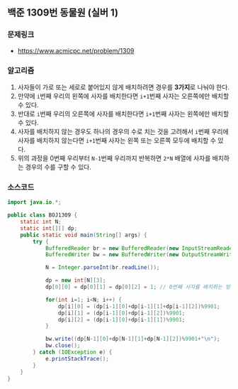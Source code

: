 ## 백준 1309번 동물원 (실버 1)
### 문제링크
- https://www.acmicpc.net/problem/1309

### 알고리즘
1. 사자들이 가로 또는 세로로 붙어있지 않게 배치하려면 경우를 **3가지**로 나눠야 한다.
2. 만약에 `i`번째 우리의 왼쪽에 사자를 배치한다면 `i+1`번째 사자는 오른쪽에만 배치할 수 있다.
3. 반대로 `i`번째 우리의 오른쪽에 사자를 배치한다면 `i+1`번째 사자는 왼쪽에만 배치할 수 있다.
4. 사자를 배치하지 않는 경우도 하나의 경우의 수로 치는 것을 고려해서 `i`번째 우리에 사자를 배치하지 않는다면 `i+1`번째 사자는 왼쪽 또는 오른쪽 모두에 배치할 수 있다.
5. 위의 과정을 0번째 우리부터 `N-1`번째 우리까지 반복하면 `2*N` 배열에 사자를 배치하는 경우의 수를 구할 수 있다.

### 소스코드
```java
import java.io.*;

public class BOJ1309 {
    static int N;
    static int[][] dp;
    public static void main(String[] args) {
        try {
            BufferedReader br = new BufferedReader(new InputStreamReader(System.in));
            BufferedWriter bw = new BufferedWriter(new OutputStreamWriter(System.out));

            N = Integer.parseInt(br.readLine());

            dp = new int[N][3];
            dp[0][0] = dp[0][1] = dp[0][2] = 1; // 0번째 사자를 배치하는 방법에는 3가지가 있다.

            for(int i=1; i<N; i++) {
                dp[i][0] = (dp[i-1][0]+dp[i-1][1]+dp[i-1][2])%9901;
                dp[i][1] = (dp[i-1][0]+dp[i-1][2])%9901;
                dp[i][2] = (dp[i-1][0]+dp[i-1][1])%9901;
            }

            bw.write((dp[N-1][0]+dp[N-1][1]+dp[N-1][2])%9901+"\n");
            bw.close();
        } catch (IOException e) {
            e.printStackTrace();
        }
    }
}
```